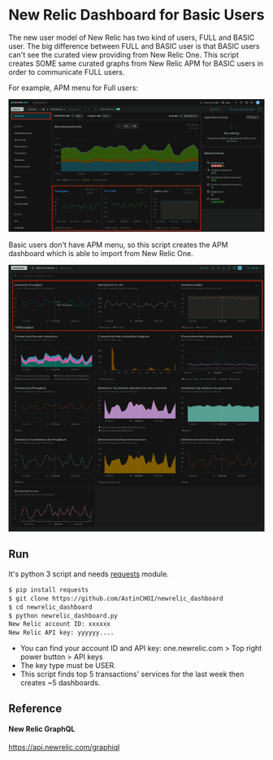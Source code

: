 # New Relic Dashboard for Basic Users

The new user model of New Relic has two kind of users, FULL and BASIC user. The big difference between FULL and BASIC user is that BASIC users can't see the curated view providing from New Relic One. This script creates SOME same curated graphs from New Relic APM for BASIC users in order to communicate FULL users.

For example, APM menu for Full users:  
<p align="center">
<img src="https://raw.githubusercontent.com/AstinCHOI/_newrelic_resources/main/newrelic_dashboard_fulluser.png" alt="Full User" width="700"/>
</p>

Basic users don't have APM menu, so this script creates the APM dashboard which is able to import from New Relic One.
<p align="center">
<img src="https://raw.githubusercontent.com/AstinCHOI/_newrelic_resources/main/newrelic_dashboard_basicuser.png" alt="Basic User" width="700"/>
</p>


## Run
It's python 3 script and needs [requests](https://pypi.org/project/requests/) module.
```bash
$ pip install requests
$ git clone https://github.com/AstinCHOI/newrelic_dashboard
$ cd newrelic_dashboard
$ python newrelic_dashboard.py
New Relic account ID: xxxxxx
New Relic API key: yyyyyy....
```
- You can find your account ID and API key: one.newrelic.com > Top right power button > API keys  
- The key type must be USER.
- This script finds top 5 transactions' services for the last week then creates ~5 dashboards.


## Reference
#### New Relic GraphQL
https://api.newrelic.com/graphiql

